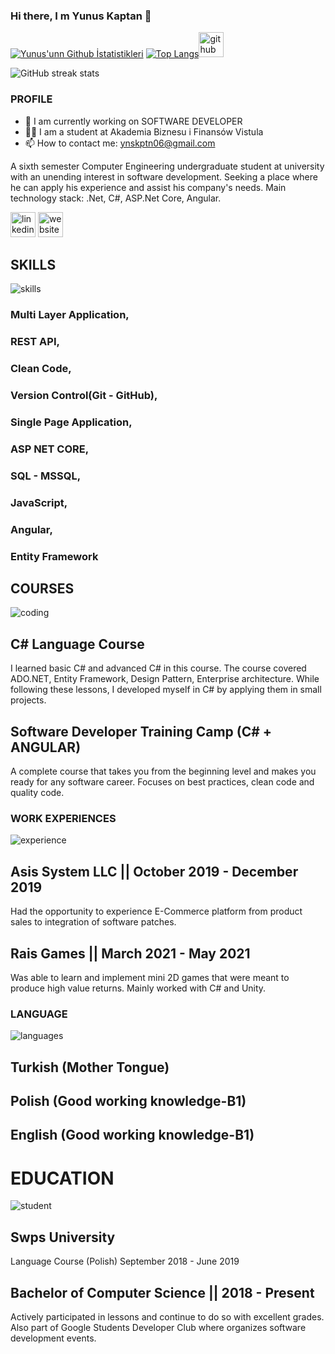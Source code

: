 ### Hi there, I m Yunus Kaptan 👋




<!--
**YunusKaptan/YunusKaptan** is a ✨ _special_ ✨ repository because its `README.md` (this file) appears on your GitHub profile.

Here are some ideas to get you started:




-->

[![Yunus'unn Github İstatistikleri](https://github-readme-stats.vercel.app/api?username=YunusKaptan&show_icons=true&theme=dark)](https://github.com/YunusKaptan/github-readme-stats) [![Top Langs](https://github-readme-stats.vercel.app/api/top-langs/?username=YunusKaptan&layout=compact)](https://github.com/YunusKaptan/github-readme-stats)[<img src='https://cdn.jsdelivr.net/npm/simple-icons@3.0.1/icons/github.svg' alt='github' height='40'>](https://github.com/yunuskaptan)  

![GitHub streak stats](https://github-readme-streak-stats.herokuapp.com/?user=yunuskaptan)  


 

### PROFILE

- 🔭 I am currently working on SOFTWARE DEVELOPER
- 👨‍🎓 I am a student at Akademia Biznesu i Finansów Vistula
- 📫 How to contact me: ynskptn06@gmail.com

A sixth semester Computer Engineering undergraduate student at university with an unending interest in software development. Seeking a place where he can apply his experience and assist his company's needs. Main technology stack: .Net, C#, ASP.Net Core, Angular.


[<img src='https://cdn.jsdelivr.net/npm/simple-icons@3.0.1/icons/linkedin.svg' alt='linkedin' height='40'>](https://www.linkedin.com/in/yunus-kaptan/)  [<img src='https://cdn.jsdelivr.net/npm/simple-icons@3.0.1/icons/icloud.svg' alt='website' height='40'>](https://github.com/YunusKaptan) 

## SKILLS

![skills](https://user-images.githubusercontent.com/83038643/124290723-14585080-db54-11eb-822f-f5e6a18a2a46.gif)

### Multi Layer Application, 
### REST API,
### Clean Code, 
### Version Control(Git - GitHub),
### Single Page Application,
### ASP NET CORE, 
### SQL - MSSQL, 
### JavaScript, 
### Angular, 
### Entity Framework
 

## COURSES

![coding](https://user-images.githubusercontent.com/83038643/124290236-7c5a6700-db53-11eb-93eb-a037f3affeb5.gif)



## C# Language Course

I learned basic C# and advanced C# in this course. The course covered ADO.NET, Entity Framework, Design Pattern, Enterprise architecture. While following these lessons, I developed myself in C# by applying them in small projects.

## Software Developer Training Camp (C# + ANGULAR)

A complete course that takes you from the beginning level and makes you ready for any software career. Focuses on best practices, clean code and quality code.

### WORK EXPERIENCES


![experience](https://user-images.githubusercontent.com/83038643/124290097-55039a00-db53-11eb-9241-b3f458ef6ed2.gif)



## Asis System LLC || October 2019 - December 2019

Had the opportunity to experience E-Commerce platform from product sales to integration of software patches.

## Rais Games || March 2021 - May 2021

Was able to learn and implement mini 2D games that were
meant to produce high value returns. Mainly worked with C#
and Unity.



### LANGUAGE


![languages](https://user-images.githubusercontent.com/83038643/124290559-dbb87700-db53-11eb-991b-f862cd98b0be.gif)



## Turkish (Mother Tongue)
## Polish (Good working knowledge-B1)
## English (Good working knowledge-B1)


# EDUCATION


![student](https://user-images.githubusercontent.com/83038643/124290386-aa3fab80-db53-11eb-929a-87686e082552.gif)


## Swps University

Language Course (Polish)
September 2018 - June 2019


## Bachelor of Computer Science || 2018 - Present

Actively participated in lessons and continue to do so with
excellent grades. Also part of Google Students Developer
Club where organizes software development events.


















